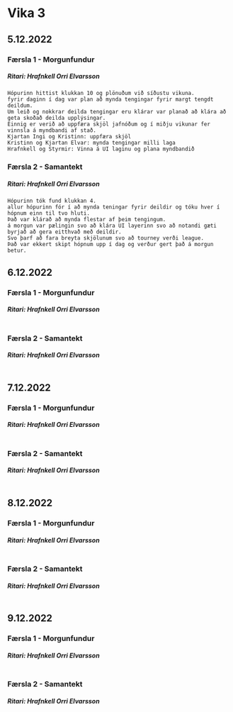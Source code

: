 # Vika 3

## 5.12.2022
### Færsla 1 - Morgunfundur
##### Ritari: Hrafnkell Orri Elvarsson
```
Hópurinn hittist klukkan 10 og plönuðum við síðustu vikuna.
fyrir daginn í dag var plan að mynda tengingar fyrir margt tengdt deildum.
Um leið og nokkrar deilda tengingar eru klárar var planað að klára að geta skoðað deilda upplýsingar.
Einnig er verið að uppfæra skjöl jafnóðum og í miðju vikunar fer vinnsla á myndbandi af stað.
Kjartan Ingi og Kristinn: uppfæra skjöl
Kristinn og Kjartan Elvar: mynda tengingar milli laga
Hrafnkell og Styrmir: Vinna á UI laginu og plana myndbandið
```

### Færsla 2 - Samantekt
##### Ritari: Hrafnkell Orri Elvarsson
```
Hópurinn tók fund klukkan 4.
allur hópurinn fór í að mynda teningar fyrir deildir og tóku hver í hópnum einn til tvo hluti.
Það var klárað að mynda flestar af þeim tengingum.
á morgun var pælingin svo að klára UI layerinn svo að notandi gæti byrjað að gera eitthvað með deildir.
Svo þarf að fara breyta skjölunum svo að tourney verði league.
Það var ekkert skipt hópnum upp í dag og verður gert það á morgun betur.
```


## 6.12.2022
### Færsla 1 - Morgunfundur
##### Ritari: Hrafnkell Orri Elvarsson
```

```

### Færsla 2 - Samantekt
##### Ritari: Hrafnkell Orri Elvarsson
```

```


## 7.12.2022
### Færsla 1 - Morgunfundur
##### Ritari: Hrafnkell Orri Elvarsson
```

```

### Færsla 2 - Samantekt
##### Ritari: Hrafnkell Orri Elvarsson
```

```


## 8.12.2022
### Færsla 1 - Morgunfundur
##### Ritari: Hrafnkell Orri Elvarsson
```

```

### Færsla 2 - Samantekt
##### Ritari: Hrafnkell Orri Elvarsson
```

```


## 9.12.2022
### Færsla 1 - Morgunfundur
##### Ritari: Hrafnkell Orri Elvarsson
```

```

### Færsla 2 - Samantekt
##### Ritari: Hrafnkell Orri Elvarsson
```

```
